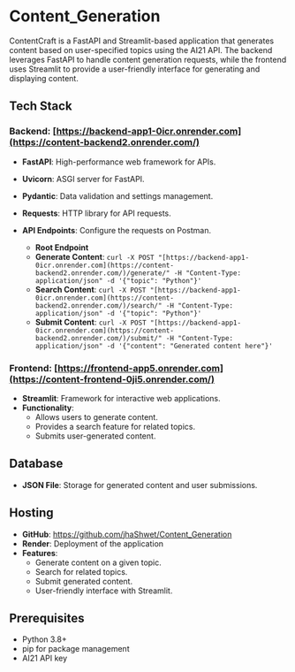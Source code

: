 # Content_Generation
ContentCraft is a FastAPI and Streamlit-based application that generates content based on user-specified topics using the AI21 API. The backend leverages FastAPI to handle content generation requests, while the frontend uses Streamlit to provide a user-friendly interface for generating and displaying content.

## Tech Stack

### Backend: [https://backend-app1-0icr.onrender.com](https://content-backend2.onrender.com/)

- **FastAPI**: High-performance web framework for APIs.
- **Uvicorn**: ASGI server for FastAPI.
- **Pydantic**: Data validation and settings management.
- **Requests**: HTTP library for API requests.
- **API Endpoints**: Configure the requests on Postman.

    - **Root Endpoint**
    - **Generate Content**: `curl -X POST "[https://backend-app1-0icr.onrender.com](https://content-backend2.onrender.com/)/generate/" -H "Content-Type: application/json" -d '{"topic": "Python"}'`
    - **Search Content**: `curl -X POST "[https://backend-app1-0icr.onrender.com](https://content-backend2.onrender.com/)/search/" -H "Content-Type: application/json" -d '{"topic": "Python"}'`
    - **Submit Content**: `curl -X POST "[https://backend-app1-0icr.onrender.com](https://content-backend2.onrender.com/)/submit/" -H "Content-Type: application/json" -d '{"content": "Generated content here"}'`

### Frontend: [https://frontend-app5.onrender.com](https://content-frontend-0ji5.onrender.com/)

- **Streamlit**: Framework for interactive web applications.
- **Functionality**:
    - Allows users to generate content.
    - Provides a search feature for related topics.
    - Submits user-generated content.

## Database

- **JSON File**: Storage for generated content and user submissions.

## Hosting

- **GitHub**: https://github.com/jhaShwet/Content_Generation
- **Render**: Deployment of the application
- **Features**:
    - Generate content on a given topic.
    - Search for related topics.
    - Submit generated content.
    - User-friendly interface with Streamlit.

## Prerequisites

- Python 3.8+
- pip for package management
- AI21 API key


